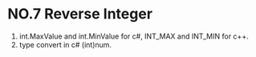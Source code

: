 # NO.7 Reverse Integer
1. int.MaxValue and int.MinValue for c#, INT_MAX and INT_MIN for c++.
2. type convert in c# (int)num.